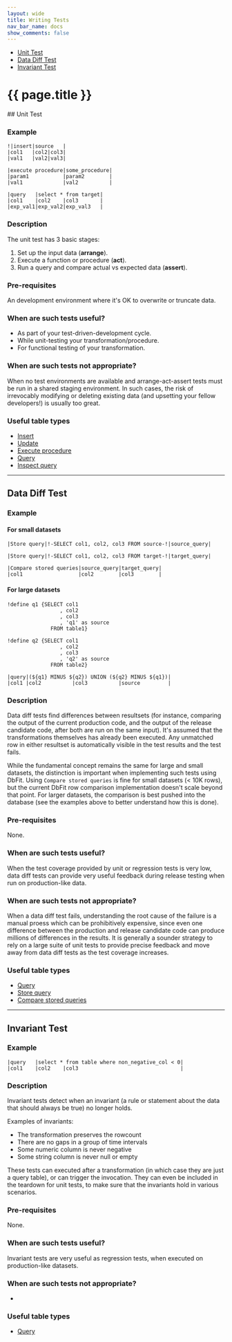```yaml
---
layout: wide
title: Writing Tests
nav_bar_name: docs
show_comments: false
---
```

<div class="row">
  <div class="sidebar span3">
    <ul id="sidenav" class="nav nav-list affix">
      <li class="active"><a href="#unit-test">Unit Test</a></li>
      <li><a href="#data-diff-test">Data Diff Test</a></li>
      <li><a href="#invariant-test">Invariant Test</a></li>
    </ul>
  </div>
  <div class="span9">
    <div class="page-header">
      <h1>{{ page.title }}</h1>
    </div>
    <div markdown="1">
## Unit Test

### Example

    !|insert|source   |
    |col1   |col2|col3|
    |val1   |val2|val3|

    |execute procedure|some_procedure|
    |param1           |param2        |
    |val1             |val2          |

    |query   |select * from target|
    |col1    |col2    |col3       |
    |exp_val1|exp_val2|exp_val3   |

### Description

The unit test has 3 basic stages:

 1. Set up the input data (**arrange**).
 2. Execute a function or procedure (**act**).
 3. Run a query and compare actual vs expected data (**assert**).

### Pre-requisites

An development environment where it's OK to overwrite or truncate data.

### When are such tests useful?

 *  As part of your test-driven-development cycle.
 *  While unit-testing your transformation/procedure.
 *  For functional testing of your transformation.

### When are such tests not appropriate?

When no test environments are available and arrange-act-assert tests must be run in a shared staging environment. In such cases, the risk of irrevocably modifying or deleting existing data (and upsetting your fellow developers!) is usually too great.

### Useful table types

 *  [Insert](/dbfit/docs/reference.html#insert)
 *  [Update](/dbfit/docs/reference.html#update)
 *  [Execute procedure](/dbfit/docs/reference.html#execute-procedure)
 *  [Query](/dbfit/docs/reference.html#query)
 *  [Inspect query](/dbfit/docs/reference.html#inspect)

----

## Data Diff Test

### Example

#### For small datasets

    |Store query|!-SELECT col1, col2, col3 FROM source-!|source_query|

    |Store query|!-SELECT col1, col2, col3 FROM target-!|target_query|

    |Compare stored queries|source_query|target_query|
    |col1                  |col2        |col3        |

#### For large datasets

    !define q1 {SELECT col1
                     , col2
                     , col3
                     , 'q1' as source
                  FROM table1}

    !define q2 {SELECT col1
                     , col2
                     , col3
                     , 'q2' as source
                  FROM table2}

    |query|(${q1} MINUS ${q2}) UNION (${q2} MINUS ${q1})|
    |col1 |col2          |col3          |source         |

### Description

Data diff tests find differences between resultsets (for instance, comparing the output of the current production code, and the output of the release candidate code, after both are run on the same input). It's assumed that the transformations themselves has already been executed. Any unmatched row in either resultset is automatically visible in the test results and the test fails.

While the fundamental concept remains the same for large and small datasets, the distinction is important when implementing such tests using DbFit. Using `Compare stored queries` is fine for small datasets (< 10K rows), but the current DbFit row comparison implementation doesn't scale beyond that point. For larger datasets, the comparison is best pushed into the database (see the examples above to better understand how this is done).

### Pre-requisites

None.

### When are such tests useful?

When the test coverage provided by unit or regression tests is very low, data diff tests can provide very useful feedback during release testing when run on production-like data.

### When are such tests not appropriate?

When a data diff test fails, understanding the root cause of the failure is a manual proess which can be prohibitively expensive, since even one difference between the production and release candidate code can produce millions of differences in the results. It is generally a sounder strategy to rely on a large suite of unit tests to provide precise feedback and move away from data diff tests as the test coverage increases.

### Useful table types

 *  [Query](/dbfit/docs/reference.html#query)
 *  [Store query](/dbfit/docs/reference.html#store-query)
 *  [Compare stored queries](/dbfit/docs/reference.html#compare-stored-queries)

----

## Invariant Test

### Example

    |query   |select * from table where non_negative_col < 0|
    |col1    |col2    |col3                                 |

### Description

Invariant tests detect when an invariant (a rule or statement about the data that should always be true) no longer holds.

Examples of invariants:

 *  The transformation preserves the rowcount
 *  There are no gaps in a group of time intervals
 *  Some numeric column is never negative
 *  Some string column is never null or empty

These tests can executed after a transformation (in which case they are just a query table), or can trigger the invocation. They can even be included in the teardown for unit tests, to make sure that the invariants hold in various scenarios.

### Pre-requisites

None.

### When are such tests useful?

Invariant tests are very useful as regression tests, when executed on production-like datasets.

### When are such tests not appropriate?

-

### Useful table types

 *  [Query](/dbfit/docs/reference.html#query)

</div>
  </div>
</div>